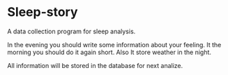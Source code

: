 # Sleep-story

A data collection program for sleep analysis.

In the evening you should write some information about your feeling. It the morning you should do it again short. Also It store weather in the night.

All information will be stored in the database for next analize.
